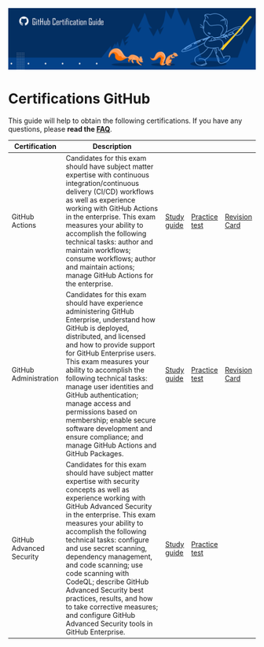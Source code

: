 <img src="./media/banner.png"  width="1173"/>

# Certifications GitHub

This guide will help to obtain the following certifications. If you have any questions, please **read the [FAQ](FAQ.md)**.

| Certification  | Description  |  |  |  |
|---|---|---|---|---|
| GitHub Actions  | Candidates for this exam should have subject matter expertise with continuous integration/continuous delivery (CI/CD) workflows as well as experience working with GitHub Actions in the enterprise. This exam measures your ability to accomplish the following technical tasks: author and maintain workflows; consume workflows; author and maintain actions; manage GitHub Actions for the enterprise.  | [Study guide](./guides/github-actions.md) | [Practice test](./exams/github-actions.md) |[Revision Card](./revisioncards/actions.md)| 
| GitHub Administration  | Candidates for this exam should have experience administering GitHub Enterprise, understand how GitHub is deployed, distributed, and licensed and how to provide support for GitHub Enterprise users. This exam measures your ability to accomplish the following technical tasks: manage user identities and GitHub authentication; manage access and permissions based on membership; enable secure software development and ensure compliance; and manage GitHub Actions and GitHub Packages.  | [Study guide](./guides/github-administration.md) | [Practice test](./exams/github-administration.md) | [Revision Card](./revisioncards/administration.md)| 
| GitHub Advanced Security  | Candidates for this exam should have subject matter expertise with security concepts as well as experience working with GitHub Advanced Security in the enterprise. This exam measures your ability to accomplish the following technical tasks: configure and use secret scanning, dependency management, and code scanning; use code scanning with CodeQL; describe GitHub Advanced Security best practices, results, and how to take corrective measures; and configure GitHub Advanced Security tools in GitHub Enterprise.  | [Study guide](./guides/github-advanced-security.md) | [Practice test](./exams/github-advanced-security.md) || 
